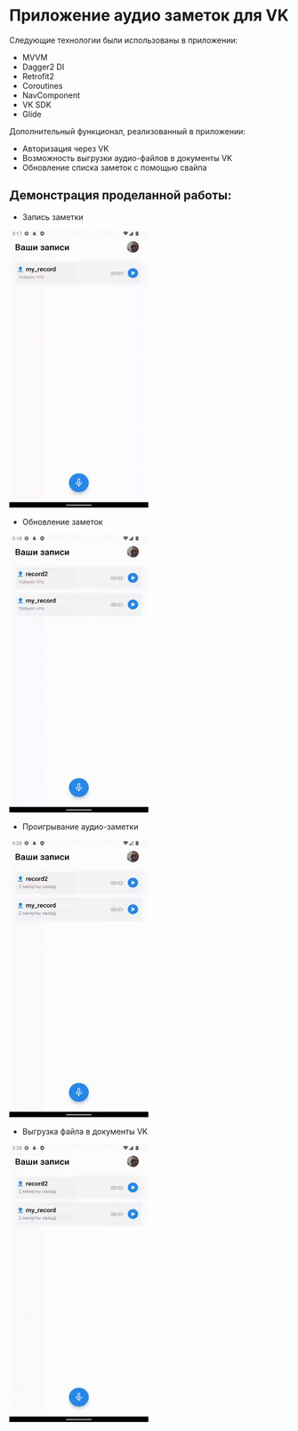 # Приложение аудио заметок для VK

Следующие технологии были использованы в приложении:
- MVVM
- Dagger2 DI
- Retrofit2
- Coroutines
- NavComponent
- VK SDK
- Glide

Дополнительный функционал, реализованный в приложении:

- Авторизация через VK
- Возможность выгрузки аудио-файлов в документы VK
- Обновление списка заметок с помощью свайпа

## Демонстрация проделанной работы:

- Запись заметки
<img src= "https://github.com/dggorbachev/VoiceNote/blob/master/Demo/demo_record.gif" width="250" height="500" />

- Обновление заметок
<img src= "https://github.com/dggorbachev/VoiceNote/blob/master/Demo/demo_refresh.gif" width="250" height="500" />

- Проигрывание аудио-заметки
<img src= "https://github.com/dggorbachev/VoiceNote/blob/master/Demo/demo_play.gif" width="250" height="500" />

- Выгрузка файла в документы VK
<img src= "https://github.com/dggorbachev/VoiceNote/blob/master/Demo/demo_upload.gif" width="250" height="500" />
